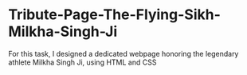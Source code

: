 # Tribute-Page-The-Flying-Sikh-Milkha-Singh-Ji
For this task, I designed a dedicated webpage honoring the legendary athlete Milkha Singh Ji, using HTML and CSS
